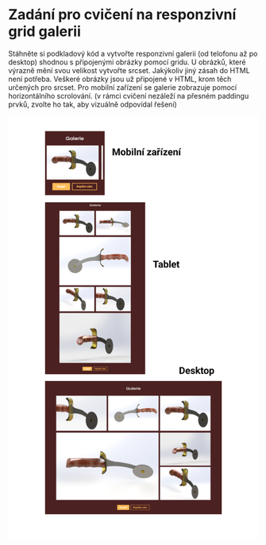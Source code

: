 # Zadání pro cvičení na responzivní grid galerii
Stáhněte si podkladový kód a vytvořte responzivní galerii (od telofonu až po desktop) shodnou s připojenými obrázky pomocí gridu. U obrázků, které výrazně mění svou velikost vytvořte srcset. Jakýkoliv jiný zásah do HTML není potřeba. Veškeré obrázky jsou už připojené v HTML, krom těch určených pro srcset. Pro mobilní zařízení se galerie zobrazuje pomocí horizontálního scrolování.
(v rámci cvičení nezáleží na přesném paddingu prvků, zvolte ho tak, aby vizuálně odpovídal řešení)

![řešení](./reseni_img.png)

